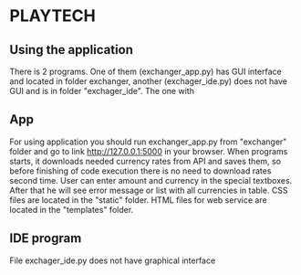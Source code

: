 # PLAYTECH



## Using the application

There is 2 programs. One of them (exchanger_app.py) has GUI interface and located in folder exchanger, another (exchager_ide.py) does not have GUI and is in folder "exchager_ide". The one with 

## App

For using application you should run exchanger_app.py from "exchanger" folder and go to link http://127.0.0.1:5000 in your browser. When programs starts, it downloads needed currency rates from API and saves them, so before finishing of code execution there is no need to download rates second time. User can enter amount and currency in the special textboxes. After that he will see error message or list with all currencies in table. CSS files are located in the "static" folder. HTML files for web service are located in the "templates" folder.


## IDE program

File exchager_ide.py does not have graphical interface

